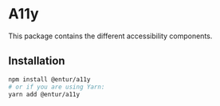 # A11y

This package contains the different accessibility components.

## Installation

```sh
npm install @entur/a11y
# or if you are using Yarn:
yarn add @entur/a11y
```
